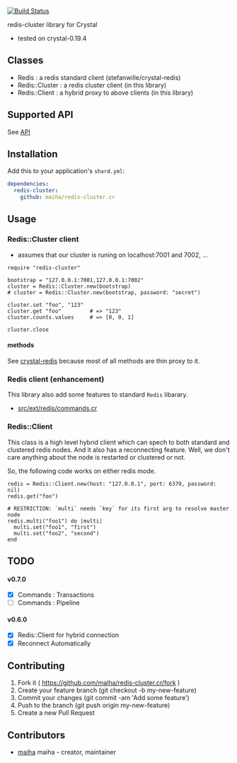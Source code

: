 [![Build Status](https://travis-ci.org/maiha/redis-cluster.cr.svg?branch=master)](https://travis-ci.org/maiha/redis-cluster.cr)

redis-cluster library for Crystal

- tested on crystal-0.19.4

## Classes

- Redis : a redis standard client (stefanwille/crystal-redis)
- Redis::Cluster : a redis cluster client (in this library)
- Redis::Client : a hybrid proxy to above clients (in this library)

## Supported API

See [API](https://github.com/maiha/redis-cluster.cr/blob/master/API.md)

## Installation

Add this to your application's `shard.yml`:

```yaml
dependencies:
  redis-cluster:
    github: maiha/redis-cluster.cr
```

## Usage

### Redis::Cluster client

- assumes that our cluster is runing on localhost:7001 and 7002, ...

```crystal
require "redis-cluster"

bootstrap = "127.0.0.1:7001,127.0.0.1:7002"
cluster = Redis::Cluster.new(bootstrap)
# cluster = Redis::Cluster.new(bootstrap, password: "secret")

cluster.set "foo", "123"
cluster.get "foo"         # => "123"
cluster.counts.values     # => [0, 0, 1]

cluster.close
```

#### methods

See [crystal-redis](https://github.com/stefanwille/crystal-redis) because most of all methods are thin proxy to it.

### Redis client (enhancement)

This library also add some features to standard `Redis` libarary.
- [src/ext/redis/commands.cr](src/ext/redis/commands.cr)

### Redis::Client

This class is a high level hybrid client which can spech to both
standard and clustered redis nodes. And it also has a reconnecting feature.
Well, we don't care anything about the node is restarted or clustered or not. 

So, the following code works on either redis mode.

```crystal
redis = Redis::Client.new(host: "127.0.0.1", port: 6379, password: nil)
redis.get("foo")

# RESTRICTION: `multi` needs `key` for its first arg to resolve master node
redis.multi("foo1") do |multi|
  multi.set("foo1", "first")
  multi.set("foo2", "second")
end
```

## TODO

#### v0.7.0

- [x] Commands : Transactions
- [ ] Commands : Pipeline

#### v0.6.0

- [x] Redis::Client for hybrid connection
- [x] Reconnect Automatically

## Contributing

1. Fork it ( https://github.com/maiha/redis-cluster.cr/fork )
2. Create your feature branch (git checkout -b my-new-feature)
3. Commit your changes (git commit -am 'Add some feature')
4. Push to the branch (git push origin my-new-feature)
5. Create a new Pull Request


## Contributors

- [maiha](https://github.com/maiha) maiha - creator, maintainer
